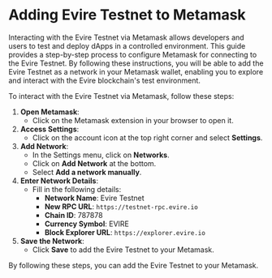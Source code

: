# Adding Evire Testnet to Metamask

Interacting with the Evire Testnet via Metamask allows developers and users to test and deploy dApps in a controlled environment. This guide provides a step-by-step process to configure Metamask for connecting to the Evire Testnet. By following these instructions, you will be able to add the Evire Testnet as a network in your Metamask wallet, enabling you to explore and interact with the Evire blockchain's test environment.

To interact with the Evire Testnet via Metamask, follow these steps:

1. **Open Metamask**:
   * Click on the Metamask extension in your browser to open it.
2. **Access Settings**:
   * Click on the account icon at the top right corner and select **Settings**.
3. **Add Network**:
   * In the Settings menu, click on **Networks**.
   * Click on **Add Network** at the bottom.
   * Select **Add a network manually**.
4. **Enter Network Details**:
   * Fill in the following details:
     * **Network Name**: Evire Testnet
     * **New RPC URL**: `https://testnet-rpc.evire.io`
     * **Chain ID**: 787878
     * **Currency Symbol**: EVIRE
     * **Block Explorer URL**: `https://explorer.evire.io`
5. **Save the Network**:
   * Click **Save** to add the Evire Testnet to your Metamask.

By following these steps, you can add the Evire Testnet to your Metamask.
